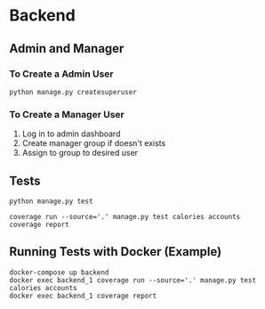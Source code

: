 # Backend

## Admin and Manager

### To Create a Admin User

```
python manage.py createsuperuser
```

### To Create a Manager User

1. Log in to admin dashboard
2. Create manager group if doesn't exists
3. Assign to group to desired user

## Tests

```
python manage.py test
```

```
coverage run --source='.' manage.py test calories accounts
coverage report
```

## Running Tests with Docker (Example)

```
docker-compose up backend
docker exec backend_1 coverage run --source='.' manage.py test calories accounts
docker exec backend_1 coverage report
```